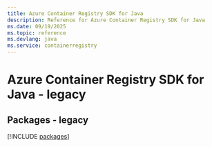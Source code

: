 ```yaml
---
title: Azure Container Registry SDK for Java
description: Reference for Azure Container Registry SDK for Java
ms.date: 09/19/2025
ms.topic: reference
ms.devlang: java
ms.service: containerregistry
---
```

# Azure Container Registry SDK for Java - legacy
## Packages - legacy
[!INCLUDE [packages](container-registry-index.md)]